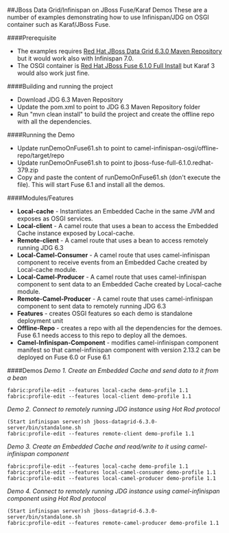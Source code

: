 ##JBoss Data Grid/Infinispan on JBoss Fuse/Karaf Demos
These are a number of examples demonstrating how to use Infinispan/JDG on OSGI container such as Karaf/JBoss Fuse.

####Prerequisite
- The examples requires [Red Hat JBoss Data Grid 6.3.0 Maven Repository](https://access.redhat.com/jbossnetwork/restricted/softwareDownload.html?softwareId=31673&product=data.grid) but it would work also with Infinispan 7.0.
- The OSGI container is [Red Hat JBoss Fuse 6.1.0 Full Install](https://access.redhat.com/jbossnetwork/restricted/softwareDownload.html?softwareId=29253) but Karaf 3 would also work just fine.

####Building and running the project
- Download JDG 6.3 Maven Repository
- Update the pom.xml to point to JDG 6.3 Maven Repository folder
- Run "mvn clean install" to build the project and create the offline repo with all the dependencies.

####Running the Demo
- Update runDemoOnFuse61.sh to point to camel-infinispan-osgi/offline-repo/target/repo
- Update runDemoOnFuse61.sh to point to jboss-fuse-full-6.1.0.redhat-379.zip
- Copy and paste the content of runDemoOnFuse61.sh (don't execute the file). This will start Fuse 6.1 and install all the demos.

####Modules/Features
- **Local-cache** - Instantiates an Embedded Cache in the same JVM and exposes as OSGI services.
- **Local-client** - A camel route that uses a bean to access the Embedded Cache instance exposed by Local-cache.
- **Remote-client** - A camel route that uses a bean to access remotely running JDG 6.3
- **Local-Camel-Consumer** - A camel route that uses camel-infinispan component to receive events from an Embedded Cache created by Local-cache module.
- **Local-Camel-Producer** - A camel route that uses camel-infinispan component to sent data to an Embedded Cache created by Local-cache module.
- **Remote-Camel-Producer** - A camel route that uses camel-infinispan component to sent data to remotely running JDG 6.3
- **Features** - creates OSGI features so each demo is standalone deployment unit
- **Offline-Repo** - creates a repo with all the dependencies for the demoes. Fuse 6.1 needs access to this repo to deploy all the demoes.
- **Camel-Infinispan-Component** - modifies camel-infinispan component manifest so that camel-infinispan component with version 2.13.2 can be deployed on Fuse 6.0 or Fuse 6.1

####Demos
*Demo 1. Create an Embedded Cache and send data to it from a bean*

    fabric:profile-edit --features local-cache demo-profile 1.1
    fabric:profile-edit --features local-client demo-profile 1.1

*Demo 2. Connect to remotely running JDG instance using Hot Rod protocol*

    (Start infinispan server)sh jboss-datagrid-6.3.0-server/bin/standalone.sh
    fabric:profile-edit --features remote-client demo-profile 1.1

*Demo 3. Create an Embedded Cache and read/write to it using camel-infinispan component*

    fabric:profile-edit --features local-cache demo-profile 1.1
    fabric:profile-edit --features local-camel-consumer demo-profile 1.1
    fabric:profile-edit --features local-camel-producer demo-profile 1.1

*Demo 4. Connect to remotely running JDG instance using camel-infinispan component using Hot Rod protocol*

    (Start infinispan server)sh jboss-datagrid-6.3.0-server/bin/standalone.sh
    fabric:profile-edit --features remote-camel-producer demo-profile 1.1


